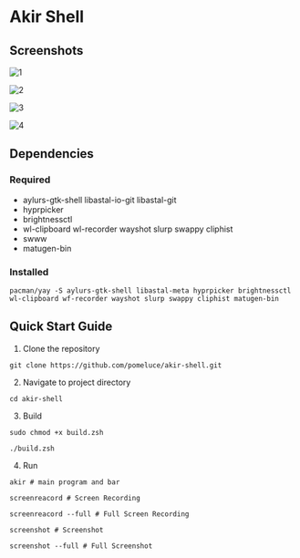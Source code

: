 # Akir Shell

## Screenshots

![1](https://imgur.com/41KVuEg.jpeg)

![2](https://imgur.com/L17uysM.jpeg)

![3](https://imgur.com/x3bBakV.jpeg)

![4](https://imgur.com/5jFGgou.jpeg)

## Dependencies

### Required

- aylurs-gtk-shell libastal-io-git libastal-git
- hyprpicker
- brightnessctl
- wl-clipboard wl-recorder wayshot slurp swappy cliphist
- swww
- matugen-bin

### Installed

```shell
pacman/yay -S aylurs-gtk-shell libastal-meta hyprpicker brightnessctl wl-clipboard wf-recorder wayshot slurp swappy cliphist matugen-bin
```

## Quick Start Guide

1. Clone the repository

```shell
git clone https://github.com/pomeluce/akir-shell.git
```

2. Navigate to project directory

```shell
cd akir-shell
```

3. Build

```shell
sudo chmod +x build.zsh

./build.zsh
```

4. Run

```shell
akir # main program and bar

screenreacord # Screen Recording

screenreacord --full # Full Screen Recording

screenshot # Screenshot

screenshot --full # Full Screenshot
```
